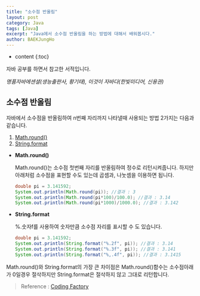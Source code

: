 ```yaml
---
title: "소수점 반올림"
layout: post
category: Java
tags: [Java]
excerpt: "Java에서 소수점 반올림을 하는 방법에 대해서 배워봅시다."
author: BAEKJungHo
---
```


* content
{:toc}

자바 공부를 하면서 참고한 서적입니다.

_명품자바에센셜(생능출판사, 황기태), 이것이 자바다(한빛미디어, 신용권)_

## 소수점 반올림

  자바에서 소수점을 반올림하여 n번째 자리까지 나타낼때 사용되는 방법 2가지는 다음과 같습니다.

  1. [Math.round()](https://baekjungho.github.io/java-math/)
  2. [String.format](https://baekjungho.github.io/java-api)

  - __Math.round()__

    Math.round()는 소수점 첫번째 자리를 반올림하여 정수로 리턴시켜줍니다.
    하지만 아래처럼 소수점을 표현할 수도 있는데 곱셈과, 나눗셈을 이용하면 됩니다.

    ```java
    double pi = 3.141592;
    System.out.println(Math.round(pi)); //결과 : 3
    System.out.println(Math.round(pi*100)/100.0); //결과 : 3.14
    System.out.println(Math.round(pi*1000)/1000.0); //결과 : 3.142
    ```

  - __String.format__

    %.숫자f를 사용하여 숫자만큼 소수점 자리를 표시할 수 도 있습니다.

    ```java
    double pi = 3.141592;
    System.out.println(String.format("%.2f", pi)); //결과 : 3.14
    System.out.println(String.format("%.3f", pi)); //결과 : 3.141
    System.out.println(String.format("%,.4f", pi)); //결과 : 3.1415
    ```

  Math.round()와 String.format의 가장 큰 차이점은 Math.round()함수는 소수점아래가 0일경우 절삭하지만
  String.format은 절삭하지 않고 그대로 리턴합니다.

  > Reference : [Coding Factory](https://coding-factory.tistory.com/251)
